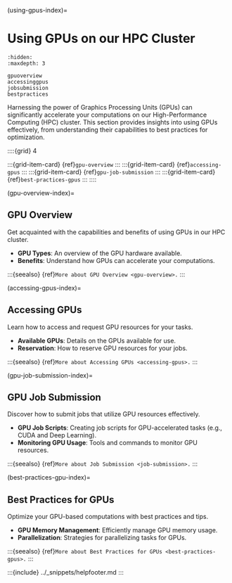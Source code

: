 (using-gpus-index)=
# Using GPUs on our HPC Cluster

```{toctree}
:hidden:
:maxdepth: 3

gpuoverview
accessinggpus
jobsubmission
bestpractices
```

Harnessing the power of Graphics Processing Units (GPUs) can significantly accelerate your computations on our High-Performance Computing (HPC) cluster. This section provides insights into using GPUs effectively, from understanding their capabilities to best practices for optimization.

::::{grid} 4

:::{grid-item-card} {ref}`gpu-overview`
:::
:::{grid-item-card} {ref}`accessing-gpus`
:::
:::{grid-item-card} {ref}`gpu-job-submission`
:::
:::{grid-item-card} {ref}`best-practices-gpus`
:::
::::

(gpu-overview-index)=
## GPU Overview
Get acquainted with the capabilities and benefits of using GPUs in our HPC cluster.

- **GPU Types**: An overview of the GPU hardware available.
- **Benefits**: Understand how GPUs can accelerate your computations.

:::{seealso}
{ref}`More about GPU Overview <gpu-overview>.`
:::

(accessing-gpus-index)=
## Accessing GPUs

Learn how to access and request GPU resources for your tasks.

- **Available GPUs**: Details on the GPUs available for use.
- **Reservation**: How to reserve GPU resources for your jobs.

:::{seealso}
{ref}`More about Accessing GPUs <accessing-gpus>.`
:::

(gpu-job-submission-index)=
## GPU Job Submission

Discover how to submit jobs that utilize GPU resources effectively.

- **GPU Job Scripts**: Creating job scripts for GPU-accelerated tasks (e.g., CUDA and Deep Learning).
- **Monitoring GPU Usage**: Tools and commands to monitor GPU resources.

:::{seealso}
{ref}`More about Job Submission <job-submission>.`
:::

(best-practices-gpu-index)=
## Best Practices for GPUs

Optimize your GPU-based computations with best practices and tips.

- **GPU Memory Management**: Efficiently manage GPU memory usage.
- **Parallelization**: Strategies for parallelizing tasks for GPUs.

:::{seealso}
{ref}`More about Best Practices for GPUs <best-practices-gpus>.`
:::

:::{include} ../_snippets/helpfooter.md
:::